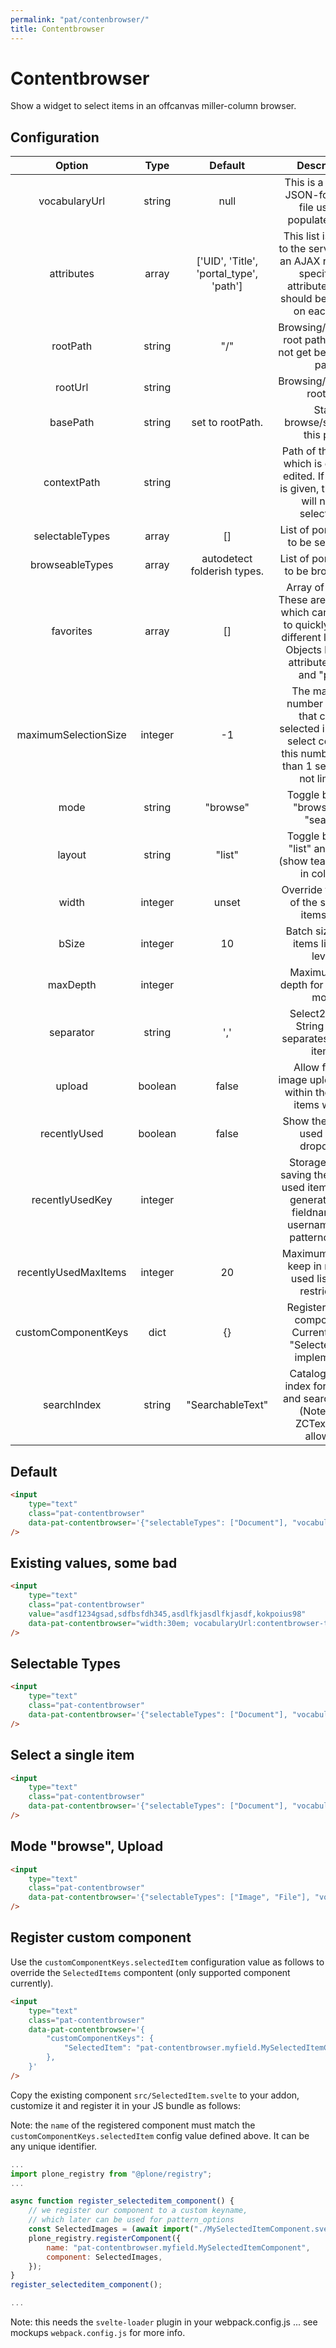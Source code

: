 ```yaml
---
permalink: "pat/contenbrowser/"
title: Contentbrowser
---
```


# Contentbrowser

Show a widget to select items in an offcanvas miller-column browser.


## Configuration

|           Option           |  Type   |                 Default                 |                                                                        Description                                                               |
| :------------------------: | :-----: | :-------------------------------------: | :----------------------------------------------------------------------------------------------------------------------------------------------: |
| vocabularyUrl              | string  | null                                    | This is a URL to a JSON-formatted file used to populate the list                                                                                 |
| attributes                 | array   | ['UID', 'Title', 'portal_type', 'path'] | This list is passed to the server during an AJAX request to specify the attributes which should be included on each item.                        |
| rootPath                   | string  | "/"                                     | Browsing/searching root path. You will not get beneath this path                                                                                 |
| rootUrl                    | string  |                                         | Browsing/searching root url.                                                                                                                     |
| basePath                   | string  | set to rootPath.                        | Start browse/search in this path.                                                                                                                |
| contextPath                | string  |                                         | Path of the object, which is currently edited. If this path is given, this object will not be selectable.                                        |
| selectableTypes            | array   | []                                      | List of portal_types to be selectable                                                                                                            |
| browseableTypes            | array   | autodetect folderish types.             | List of portal_types to be browseable                                                                                                            |
| favorites                  | array   | []                                      | Array of objects. These are favorites, which can be used to quickly jump to different locations. Objects have the attributes "title" and "path". |
| maximumSelectionSize       | integer | -1                                      | The maximum number of items that can be selected in a multi-select control. If this number is less than 1 selection is not limited.              |
| mode                       | string  | "browse"                                | Toggle between "browse" and "search"                                                                                                             |
| layout                     | string  | "list"                                  | Toggle between "list" and "grid" (show teaser image in column)                                                                                   |
| width                      | integer | unset                                   | Override the width of the selected items field                                                                                                   |
| bSize                      | integer | 10                                      | Batch size of the items listed in levels                                                                                                         |
| maxDepth                   | integer |                                         | Maximum level depth for "browse" mode                                                                                                            |
| separator                  | string  | ','                                     | Select2 option. String which separates multiple items.                                                                                           |
| upload                     | boolean | false                                   | Allow file and image uploads from within the related items widget.                                                                               |
| recentlyUsed               | boolean | false                                   | Show the recently used items dropdown.                                                                                                           |
| recentlyUsedKey            | integer |                                         | Storage key for saving the recently used items. This is generated with fieldname and username in the patternoptions.                             |
| recentlyUsedMaxItems       | integer | 20                                      | Maximum items to keep in recently used list. 0: no restriction.                                                                                  |
| customComponentKeys        | dict    | {}                                      | Register custom components. Currently only "SelectedItem" implemented                                                                            |
| searchIndex                | string  | "SearchableText"                        | Catalog search index for filtering and search mode. (Note: only ZCTextIndex allowed)                                                             |


## Default

```html
<input
    type="text"
    class="pat-contentbrowser"
    data-pat-contentbrowser='{"selectableTypes": ["Document"], "vocabularyUrl": "contentbrowser-test.json"}'
/>
```

## Existing values, some bad

```html
<input
    type="text"
    class="pat-contentbrowser"
    value="asdf1234gsad,sdfbsfdh345,asdlfkjasdlfkjasdf,kokpoius98"
    data-pat-contentbrowser="width:30em; vocabularyUrl:contentbrowser-test.json"
/>
```

## Selectable Types

```html
<input
    type="text"
    class="pat-contentbrowser"
    data-pat-contentbrowser='{"selectableTypes": ["Document"], "vocabularyUrl": "contentbrowser-test-selectable.json"}'
/>
```

## Select a single item

```html
<input
    type="text"
    class="pat-contentbrowser"
    data-pat-contentbrowser='{"selectableTypes": ["Document"], "vocabularyUrl": "contentbrowser-test.json", "maximumSelectionSize": 1}'
/>
```

## Mode "browse", Upload

```html
<input
    type="text"
    class="pat-contentbrowser"
    data-pat-contentbrowser='{"selectableTypes": ["Image", "File"], "vocabularyUrl": "contentbrowser-test.json", "upload": true}'
/>
```

## Register custom component

Use the `customComponentKeys.selectedItem` configuration value as follows to override the `SelectedItems` compontent (only supported component currently).

```html
<input
    type="text"
    class="pat-contentbrowser"
    data-pat-contentbrowser='{
        "customComponentKeys": {
            "SelectedItem": "pat-contentbrowser.myfield.MySelectedItemComponent",
        },
    }'
/>
```

Copy the existing component `src/SelectedItem.svelte` to your addon, customize it and register it in your JS bundle as follows:

Note: the `name` of the registered component must match the `customComponentKeys.selectedItem` config value defined above.
It can be any unique identifier.

```javascript
...
import plone_registry from "@plone/registry";
...

async function register_selecteditem_component() {
    // we register our component to a custom keyname,
    // which later can be used for pattern_options
    const SelectedImages = (await import("./MySelectedItemComponent.svelte")).default;
    plone_registry.registerComponent({
        name: "pat-contentbrowser.myfield.MySelectedItemComponent",
        component: SelectedImages,
    });
}
register_selecteditem_component();

...

```

Note: this needs the `svelte-loader` plugin in your webpack.config.js ... see mockups `webpack.config.js` for more info.

